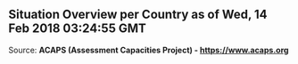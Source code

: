 ## Situation Overview per Country as of Wed, 14 Feb 2018 03:24:55 GMT

Source: **ACAPS (Assessment Capacities Project) - https://www.acaps.org**